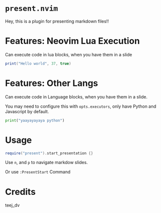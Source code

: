 # `present.nvim`

Hey, this is a plugin for presenting markdown files!!

# Features: Neovim Lua Execution

Can execute code in lua blocks, when you have them in a slide

```lua
print("Hello world", 37, true)
```

# Features: Other Langs

Can execute code in Language blocks, when you have them in a slide.

You may need to configure this with `opts.executors`, only have Python and Javascript by default.

```python
print("yaayayayaya python")
```

# Usage

```lua
require("present").start_presentation {}
```

Use `n`, and `p` to navigate markdow slides.

Or use `:PresentStart` Command

# Credits

teej_dv
